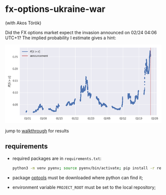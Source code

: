 # fx-options-ukraine-war

(with Akos Török)

Did the FX options market expect the invasion announced on 02/24 04:06 UTC+1? The implied probability I estimate gives a hint:

![probability of invasion](./output/figures/prob-nonparam-thresh85.png "probability of invasion")

jump to [walkthrough](./walkthrough.ipynb) for results

## requirements
* required packages are in `requirements.txt`:

    ```bash
    python3 -m venv pyenv; source pyenv/bin/activate; pip install -r requirements.txt
    ```

* package [optools](https://github.com/ipozdeev/optools) must be downloaded where python can find it;

* environment variable `PROJECT_ROOT` must be set to the local repository;
